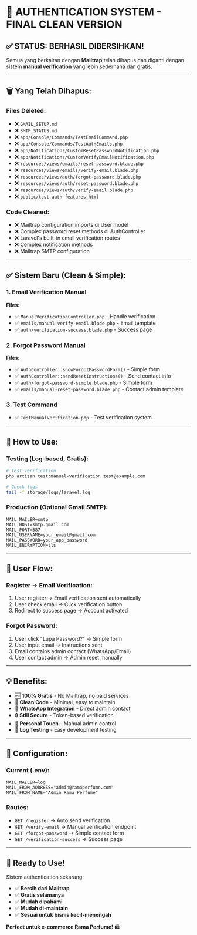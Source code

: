 # 🎉 AUTHENTICATION SYSTEM - FINAL CLEAN VERSION

## ✅ **STATUS: BERHASIL DIBERSIHKAN!**

Semua yang berkaitan dengan **Mailtrap** telah dihapus dan diganti dengan sistem **manual verification** yang lebih sederhana dan gratis.

---

## 🗑️ **Yang Telah Dihapus:**

### **Files Deleted:**
- ❌ `GMAIL_SETUP.md`
- ❌ `SMTP_STATUS.md` 
- ❌ `app/Console/Commands/TestEmailCommand.php`
- ❌ `app/Console/Commands/TestAuthEmails.php`
- ❌ `app/Notifications/CustomResetPasswordNotification.php`
- ❌ `app/Notifications/CustomVerifyEmailNotification.php`
- ❌ `resources/views/emails/reset-password.blade.php`
- ❌ `resources/views/emails/verify-email.blade.php`
- ❌ `resources/views/auth/forgot-password.blade.php`
- ❌ `resources/views/auth/reset-password.blade.php`
- ❌ `resources/views/auth/verify-email.blade.php`
- ❌ `public/test-auth-features.html`

### **Code Cleaned:**
- ❌ Mailtrap configuration imports di User model
- ❌ Complex password reset methods di AuthController
- ❌ Laravel's built-in email verification routes
- ❌ Complex notification methods
- ❌ Mailtrap SMTP configuration

---

## ✅ **Sistem Baru (Clean & Simple):**

### **1. Email Verification Manual**
**Files:**
- ✅ `ManualVerificationController.php` - Handle verification
- ✅ `emails/manual-verify-email.blade.php` - Email template
- ✅ `auth/verification-success.blade.php` - Success page

### **2. Forgot Password Manual**  
**Files:**
- ✅ `AuthController::showForgotPasswordForm()` - Simple form
- ✅ `AuthController::sendResetInstructions()` - Send contact info
- ✅ `auth/forgot-password-simple.blade.php` - Simple form
- ✅ `emails/manual-reset-password.blade.php` - Contact admin template

### **3. Test Command**
- ✅ `TestManualVerification.php` - Test verification system

---

## 🚀 **How to Use:**

### **Testing (Log-based, Gratis):**
```bash
# Test verification
php artisan test:manual-verification test@example.com

# Check logs
tail -f storage/logs/laravel.log
```

### **Production (Optional Gmail SMTP):**
```env
MAIL_MAILER=smtp
MAIL_HOST=smtp.gmail.com
MAIL_PORT=587
MAIL_USERNAME=your_email@gmail.com
MAIL_PASSWORD=your_app_password
MAIL_ENCRYPTION=tls
```

---

## 🎯 **User Flow:**

### **Register → Email Verification:**
1. User register → Email verification sent automatically
2. User check email → Click verification button  
3. Redirect to success page → Account activated

### **Forgot Password:**
1. User click "Lupa Password?" → Simple form
2. User input email → Instructions sent
3. Email contains admin contact (WhatsApp/Email)
4. User contact admin → Admin reset manually

---

## 💡 **Benefits:**

- 🆓 **100% Gratis** - No Mailtrap, no paid services
- 🧹 **Clean Code** - Minimal, easy to maintain
- 📱 **WhatsApp Integration** - Direct admin contact
- 🔒 **Still Secure** - Token-based verification
- 👥 **Personal Touch** - Manual admin control
- 📧 **Log Testing** - Easy development testing

---

## 🔧 **Configuration:**

### **Current (.env):**
```env
MAIL_MAILER=log
MAIL_FROM_ADDRESS="admin@ramaperfume.com"
MAIL_FROM_NAME="Admin Rama Perfume"
```

### **Routes:**
- `GET /register` → Auto send verification
- `GET /verify-email` → Manual verification endpoint
- `GET /forgot-password` → Simple contact form
- `GET /verification-success` → Success page

---

## 🎉 **Ready to Use!**

Sistem authentication sekarang:
- ✅ **Bersih dari Mailtrap**
- ✅ **Gratis selamanya**  
- ✅ **Mudah dipahami**
- ✅ **Mudah di-maintain**
- ✅ **Sesuai untuk bisnis kecil-menengah**

**Perfect untuk e-commerce Rama Perfume!** 🛍️
